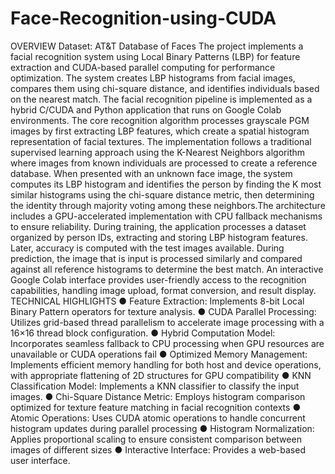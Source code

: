 # Face-Recognition-using-CUDA

OVERVIEW 
Dataset: AT&T Database of Faces 
The project implements a facial recognition system using Local Binary Patterns (LBP) for 
feature extraction and CUDA-based parallel computing for performance optimization. The 
system creates LBP histograms from facial images, compares them using chi-square distance, 
and identifies individuals based on the nearest match. 
The facial recognition pipeline is implemented as a hybrid C/CUDA and Python application that 
runs on Google Colab environments. The core recognition algorithm processes grayscale PGM 
images by first extracting LBP features, which create a spatial histogram representation of facial 
textures. 
The implementation follows a traditional supervised learning approach using the K-Nearest 
Neighbors algorithm where images from known individuals are processed to create a 
reference database. When presented with an unknown face image, the system computes its 
LBP histogram and identifies the person by finding the K most similar histograms using the 
chi-square distance metric, then determining the identity through majority voting among these 
neighbors.The architecture includes a GPU-accelerated implementation with CPU fallback 
mechanisms to ensure reliability. 
During training, the application processes a dataset organized by person IDs, extracting and 
storing LBP histogram features. Later, accuracy is computed with the test images available. 
During prediction, the image that is input is processed similarly and compared against all 
reference histograms to determine the best match. 
An interactive Google Colab interface provides user-friendly access to the recognition 
capabilities, handling image upload, format conversion, and result display. 
TECHNICAL HIGHLIGHTS 
● Feature Extraction: Implements 8-bit Local Binary Pattern operators for texture 
analysis. 
● CUDA Parallel Processing: Utilizes grid-based thread parallelism to accelerate image 
processing with a 16×16 thread block configuration. 
● Hybrid Computation Model: Incorporates seamless fallback to CPU processing when 
GPU resources are unavailable or CUDA operations fail 
● Optimized Memory Management: Implements efficient memory handling for both host 
and device operations, with appropriate flattening of 2D structures for GPU compatibility 
● KNN Classification Model: Implements a KNN classifier to classify the input images. 
● Chi-Square Distance Metric: Employs histogram comparison optimized for texture 
feature matching in facial recognition contexts 
● Atomic Operations: Uses CUDA atomic operations to handle concurrent histogram 
updates during parallel processing 
● Histogram Normalization: Applies proportional scaling to ensure consistent comparison 
between images of different sizes 
● Interactive Interface: Provides a web-based user interface.
